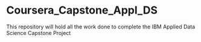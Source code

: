 # Coursera_Capstone_Appl_DS
This repository will hold all the work done to complete the IBM Applied Data Science Capstone Project
